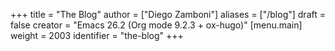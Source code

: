 +++
title = "The Blog"
author = ["Diego Zamboni"]
aliases = ["/blog"]
draft = false
creator = "Emacs 26.2 (Org mode 9.2.3 + ox-hugo)"
[menu.main]
  weight = 2003
  identifier = "the-blog"
+++
